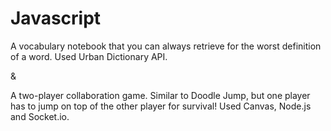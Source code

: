 # Javascript

A vocabulary notebook that you can always retrieve for the worst definition of a word.
Used Urban Dictionary API.

&

A two-player collaboration game. Similar to Doodle Jump, but one player has to jump on top of the other player for survival!
Used Canvas, Node.js and Socket.io.